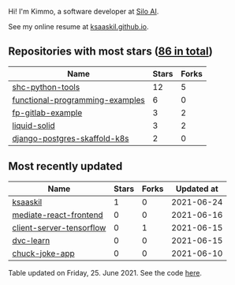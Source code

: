 Hi! I'm Kimmo, a software developer at [Silo AI](https://silo.ai/).

See my online resume at [ksaaskil.github.io](https://ksaaskil.github.io).

<!-- repositories starts -->

## Repositories with most stars ([86 in total](https://github.com/ksaaskil?tab=repositories))
| Name        | Stars           | Forks  |
| ------------- |-------------| -----|
|[shc-python-tools](https://github.com/ksaaskil/shc-python-tools)|12|5
|[functional-programming-examples](https://github.com/ksaaskil/functional-programming-examples)|6|0
|[fp-gitlab-example](https://github.com/ksaaskil/fp-gitlab-example)|3|2
|[liquid-solid](https://github.com/ksaaskil/liquid-solid)|3|2
|[django-postgres-skaffold-k8s](https://github.com/ksaaskil/django-postgres-skaffold-k8s)|2|0

<!-- repositories ends -->
<!-- recent_repositories starts -->

## Most recently updated
| Name        | Stars           | Forks  | Updated at
| ------------- |-------------| -----|-----|
|[ksaaskil](https://github.com/ksaaskil/ksaaskil)|1|0|2021-06-24
|[mediate-react-frontend](https://github.com/ksaaskil/mediate-react-frontend)|0|0|2021-06-16
|[client-server-tensorflow](https://github.com/ksaaskil/client-server-tensorflow)|0|1|2021-06-15
|[dvc-learn](https://github.com/ksaaskil/dvc-learn)|0|0|2021-06-15
|[chuck-joke-app](https://github.com/ksaaskil/chuck-joke-app)|0|0|2021-06-10

<!-- recent_repositories ends -->
<!-- updated_at starts -->
Table updated on Friday, 25. June 2021. See the code [here](https://github.com/ksaaskil/ksaaskil).
<!-- updated_at ends -->
